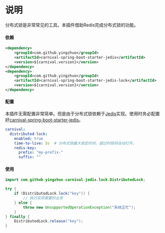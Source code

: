 # 说明

分布式锁是非常常见的工具。本插件借助Redis完成分布式锁的功能。

#### 依赖

```xml
<dependency>
    <groupId>com.github.yingzhuo</groupId>
    <artifactId>carnival-spring-boot-starter-jedis</artifactId>
    <version>${carnival.version}</version>
</dependency>
<dependency>
    <groupId>com.github.yingzhuo</groupId>
    <artifactId>carnival-spring-boot-starter-jedis-lock</artifactId>
    <version>${carnival.version}</version>
</dependency>
```

#### 配置

本插件无需配置非常简单。但是由于分布式锁依赖于[Jedis](https://github.com/xetorthio/jedis)实现。使用时务必配置好[carnival-spring-boot-starter-jedis](https://github.com/yingzhuo/carnival/tree/master/carnival-spring-boot-starter-jedis-lock)。

```yaml
carnival:
  distributed-lock:
    enabled: true
    time-to-live: 5s  # 分布式锁最大锁定时间，超过时锁将自动打开。
    redis-key:
      prefix: "my-prefix-"
      suffix: ""
```

#### 使用

```java
import com.github.yingzhuo.carnival.jedis.lock.DistributedLock;

try {
    if (DistributedLock.lock("key")) {
        // 执行实际需要的业务
    } else {
        throw new UnsupportedOperationException("系统正忙");
    }
} finally {
    DistributedLock.release("key");
}
```
